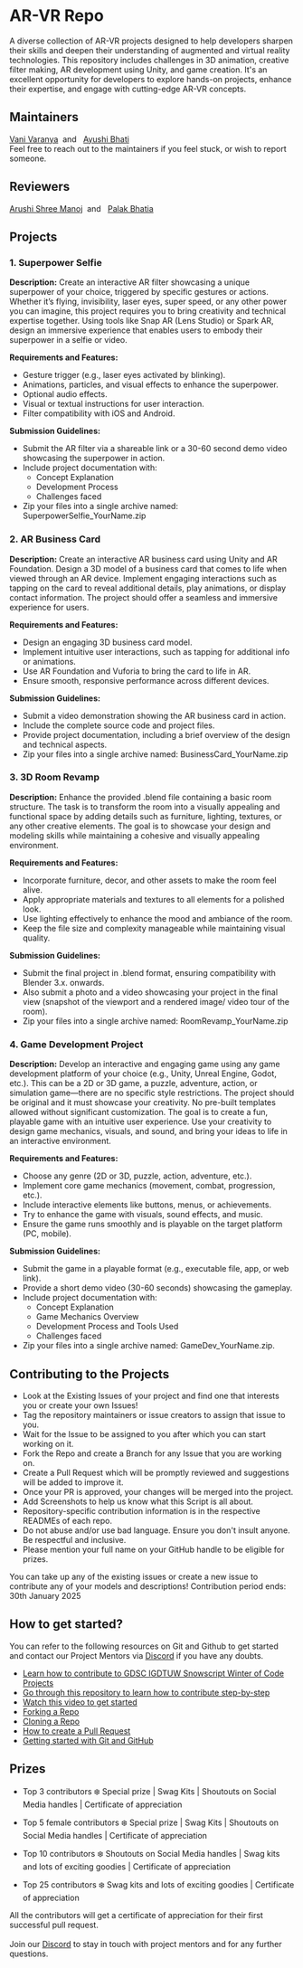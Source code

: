 # AR-VR Repo

A diverse collection of AR-VR projects designed to help developers sharpen their skills and deepen their understanding of augmented and virtual reality technologies. This repository includes challenges in 3D animation, creative filter making, AR development using Unity, and game creation. It's an excellent opportunity for developers to explore hands-on projects, enhance their expertise, and engage with cutting-edge AR-VR concepts.

## Maintainers
[Vani Varanya](https://github.com/vanivaranya) &nbsp;and &nbsp; [Ayushi Bhati](https://github.com/ayushibhati) <br> 
Feel free to reach out to the maintainers if you feel stuck, or wish to report someone.

## Reviewers
[Arushi Shree Manoj](https://github.com/twitchyarushi) &nbsp;and &nbsp; [Palak Bhatia](https://github.com/palaksss)

## Projects

### 1. Superpower Selfie
**Description:**
Create an interactive AR filter showcasing a unique superpower of your choice, triggered by specific gestures or actions. Whether it’s flying, invisibility, laser eyes, super speed, or any other power you can imagine, this project requires you to bring creativity and technical expertise together. Using tools like Snap AR (Lens Studio) or Spark AR,  design an immersive experience that enables users to embody their superpower in a selfie or video.

**Requirements and Features:**
- Gesture trigger (e.g., laser eyes activated by blinking).
- Animations, particles, and visual effects to enhance the superpower.
- Optional audio effects.
- Visual or textual instructions for user interaction.
- Filter compatibility with iOS and Android.

**Submission Guidelines:**
- Submit the AR filter via a shareable link or a 30-60 second demo video showcasing the superpower in action.
- Include project documentation with:
  - Concept Explanation
  - Development Process
  - Challenges faced
- Zip your files into a single archive named: SuperpowerSelfie_YourName.zip


### 2. AR Business Card
**Description:**
Create an interactive AR business card using Unity and AR Foundation. Design a 3D model of a business card that comes to life when viewed through an AR device. Implement engaging interactions such as tapping on the card to reveal additional details, play animations, or display contact information. The project should offer a seamless and immersive experience for users.

**Requirements and Features:**
- Design an engaging 3D business card model.
- Implement intuitive user interactions, such as tapping for additional info or animations.
- Use AR Foundation and Vuforia to bring the card to life in AR.
- Ensure smooth, responsive performance across different devices.

**Submission Guidelines:**
- Submit a video demonstration showing the AR business card in action.
- Include the complete source code and project files.
- Provide project documentation, including a brief overview of the design and technical aspects.
- Zip your files into a single archive named: BusinessCard_YourName.zip


### 3. 3D Room Revamp
**Description:**
Enhance the provided .blend file containing a basic room structure. The task is to transform the room into a visually appealing and functional space by adding details such as furniture, lighting, textures, or any other creative elements. The goal is to showcase your design and modeling skills while maintaining a cohesive and visually appealing environment.

**Requirements and Features:**
- Incorporate furniture, decor, and other assets to make the room feel alive.
- Apply appropriate materials and textures to all elements for a polished look.
- Use lighting effectively to enhance the mood and ambiance of the room.
- Keep the file size and complexity manageable while maintaining visual quality.

**Submission Guidelines:**
- Submit the final project in .blend format, ensuring compatibility with Blender 3.x. onwards.
- Also submit a photo and a video showcasing your project in the final view (snapshot of the viewport and a rendered image/ video tour of the room).
- Zip your files into a single archive named: RoomRevamp_YourName.zip


### 4. Game Development Project

**Description:**
Develop an interactive and engaging game using any game development platform of your choice (e.g., Unity, Unreal Engine, Godot, etc.). This can be a 2D or 3D game, a puzzle, adventure, action, or simulation game—there are no specific style restrictions. The project should be original and it must showcase your creativity. No pre-built templates allowed without significant customization. The goal is to create a fun, playable game with an intuitive user experience. Use your creativity to design game mechanics, visuals, and sound, and bring your ideas to life in an interactive environment.

**Requirements and Features:**
- Choose any genre (2D or 3D, puzzle, action, adventure, etc.).
- Implement core game mechanics (movement, combat, progression, etc.).
- Include interactive elements like buttons, menus, or achievements.
- Try to enhance the game with visuals, sound effects, and music.
- Ensure the game runs smoothly and is playable on the target platform (PC, mobile).

**Submission Guidelines:**
- Submit the game in a playable format (e.g., executable file, app, or web link).
- Provide a short demo video (30-60 seconds) showcasing the gameplay.
- Include project documentation with:
  - Concept Explanation
  - Game Mechanics Overview
  - Development Process and Tools Used
  - Challenges faced
- Zip your files into a single archive named: GameDev_YourName.zip.

## Contributing to the Projects
- Look at the Existing Issues of your project and find one that interests you or create your own Issues!
- Tag the repository maintainers or issue creators to assign that issue to you.
- Wait for the Issue to be assigned to you after which you can start working on it.
- Fork the Repo and create a Branch for any Issue that you are working on.
- Create a Pull Request which will be promptly reviewed and suggestions will be added to improve it.
- Once your PR is approved, your changes will be merged into the project.
- Add Screenshots to help us know what this Script is all about.
- Repository-specific contribution information is in the respective READMEs of each repo.
- Do not abuse and/or use bad language. Ensure you don't insult anyone. Be respectful and inclusive.
- Please mention your full name on your GitHub handle to be eligible for prizes.

You can take up any of the existing issues or create a new issue to contribute any of your models and descriptions!
Contribution period ends: 30th January 2025

## How to get started?
You can refer to the following resources on Git and Github to get started and contact our Project Mentors via [Discord](https://discord.com/channels/878200942909091901/1013543890525106176) if you have any doubts.
<br>
- [Learn how to contribute to GDSC IGDTUW Snowscript Winter of Code Projects](https://www.youtube.com/watch?v=Hcc1LXldeJk)
- [Go through this repository to learn how to contribute step-by-step](https://github.com/firstcontributions/first-contributions)
- [Watch this video to get started](https://www.youtube.com/watch?v=SL5KKdmvJ1U)
- [Forking a Repo](https://docs.github.com/en/pull-requests/collaborating-with-pull-requests/working-with-forks/fork-a-repo)
- [Cloning a Repo](https://docs.github.com/en/desktop/working-with-your-remote-repository-on-github-or-github-enterprise/creating-an-issue-or-pull-request-from-github-desktop)
- [How to create a Pull Request](https://opensource.com/article/19/7/create-pull-request-github)
- [Getting started with Git and GitHub](https://towardsdatascience.com/getting-started-with-git-and-github-6fcd0f2d4ac6)


## Prizes
- Top 3 contributors ❄️
Special prize | Swag Kits | Shoutouts on Social Media handles | Certificate of appreciation

- Top 5 female contributors ❄️
Special prize | Swag Kits | Shoutouts on Social Media handles | Certificate of appreciation

- Top 10 contributors ❄️
Shoutouts on Social Media handles | Swag kits and lots of exciting goodies | Certificate of appreciation

- Top 25 contributors ❄️
Swag kits and lots of exciting goodies | Certificate of appreciation

All the contributors will get a certificate of appreciation for their first successful pull request. <br> <br>
Join our [Discord](https://discord.com/channels/878200942909091901/1013543890525106176) to stay in touch with project mentors and for any further questions.
